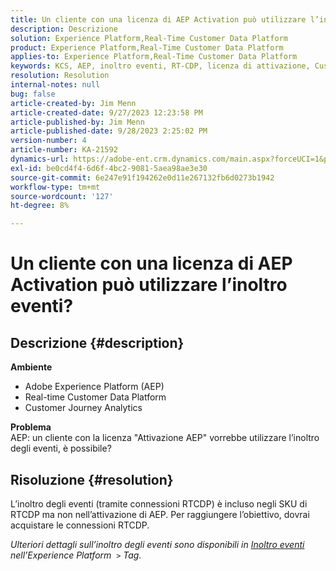 ```yaml
---
title: Un cliente con una licenza di AEP Activation può utilizzare l’inoltro eventi?
description: Descrizione
solution: Experience Platform,Real-Time Customer Data Platform
product: Experience Platform,Real-Time Customer Data Platform
applies-to: Experience Platform,Real-Time Customer Data Platform
keywords: KCS, AEP, inoltro eventi, RT-CDP, licenza di attivazione, Customer Journey Analytics, Adobe Experience Platform
resolution: Resolution
internal-notes: null
bug: false
article-created-by: Jim Menn
article-created-date: 9/27/2023 12:23:58 PM
article-published-by: Jim Menn
article-published-date: 9/28/2023 2:25:02 PM
version-number: 4
article-number: KA-21592
dynamics-url: https://adobe-ent.crm.dynamics.com/main.aspx?forceUCI=1&pagetype=entityrecord&etn=knowledgearticle&id=0fe596b8-305d-ee11-be6f-6045bd006268
exl-id: be0cd4f4-6d6f-4bc2-9081-5aea98ae3e30
source-git-commit: 6e247e91f194262e0d11e267132fb6d0273b1942
workflow-type: tm+mt
source-wordcount: '127'
ht-degree: 8%

---
```


# Un cliente con una licenza di AEP Activation può utilizzare l’inoltro eventi?

## Descrizione {#description}

<b>Ambiente</b>
- Adobe Experience Platform (AEP)
- Real-time Customer Data Platform
- Customer Journey Analytics


<b>Problema</b>
<br>AEP: un cliente con la licenza &quot;Attivazione AEP&quot; vorrebbe utilizzare l’inoltro degli eventi, è possibile?<br>

## Risoluzione {#resolution}


L’inoltro degli eventi (tramite connessioni RTCDP) è incluso negli SKU di RTCDP ma non nell’attivazione di AEP.
Per raggiungere l’obiettivo, dovrai acquistare le connessioni RTCDP.

*Ulteriori dettagli sull’inoltro degli eventi sono disponibili in [Inoltro eventi](https://experienceleague.adobe.com/docs/experience-platform/tags/event-forwarding/overview.html?lang=en) nell’Experience Platform  `>`  Tag.*
